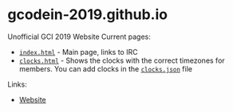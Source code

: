 # gcodein-2019.github.io
Unofficial GCI 2019 Website
Current pages:
- [`index.html`](index.html) - Main page, links to IRC
- [`clocks.html`](clocks.html) - Shows the clocks with the correct timezones for members. You can add clocks in the [`clocks.json`](clocks.json) file

Links:
- [Website](https://gcodein-2019.github.io)
